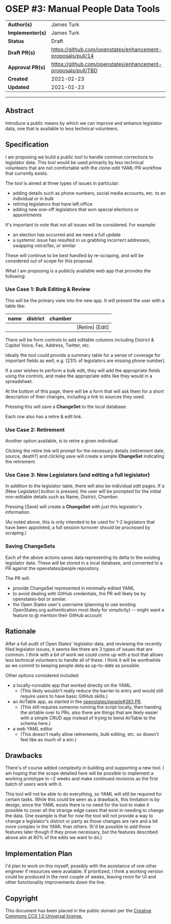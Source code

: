 # OSEP #3: Manual People Data Tools

|                    |            |
|--------------------|------------|
| **Author(s)**      | James Turk |
| **Implementer(s)** | James Turk |
| **Status**         |   Draft    |
| **Draft PR(s)**    | https://github.com/openstates/enhancement-proposals/pull/14 |
| **Approval PR(s)** | https://github.com/openstates/enhancement-proposals/pull/TBD |
| **Created**        | 2021-02-23 |
| **Updated**        | 2021-02-23 | 

---

## Abstract

Introduce a public means by which we can improve and enhance legislator data, one that is available to less technical volunteers.

## Specification

I am proposing we build a public tool to handle common corrections to legislator data.  This tool would be used primarily by less technical volunteers that are not comfortable with the clone-edit YAML-PR workflow that currently exists.

The tool is aimed at three types of issues in particular:

- adding details such as phone numbers, social media accounts, etc. to an individual or in bulk
- retiring legislators that have left office
- adding new one-off legislators that won special elections or appointments

It's important to note that not all issues will be considered.  For example:
- an election has occurred and we need a full update
- a systemic issue has resulted in us grabbing incorrect addresses, swapping voice/fax, or similar

These will continue to be best handled by re-scraping, and will be considered out of scope for this proposal.

What I am proposing is a publicly available web app that provides the following:

### Use Case 1: Bulk Editing & Review

This will be the primary view into the new app.  It will present the user with a table like:

| name | district | chamber |                 |
| ---- | -------- | ------- | --------------- |
|      |          |         | [Retire] [Edit] | 

There will be form controls to add editable columns including District & Capitol Voice, Fax, Address, Twitter, etc.

Ideally the tool could provide a summary table for a sense of coverage for important fields as well, e.g. (23% of legislators are missing phone number).

If a user wishes to perform a bulk edit, they will add the appropriate fields using the controls, and make the appropriate edits like they would in a spreadsheet.

At the bottom of this page, there will be a form that will ask them for a short description of their changes, including a link to sources they used.

Pressing this will save a **ChangeSet** to the local database.

Each row also has a retire & edit link.

### Use Case 2: Retirement

Another option available, is to retire a given individual.  

Clicking the retire link will prompt for the necessary details (retirement date, source, death?) and clicking save will create a simple **ChangeSet** indicating the retirement.

### Use Case 3: New Legislators (and editing a full legislator)

In addition to the legislator table, there will also be individual edit pages.  If a [New Legislator] button is pressed, the user will be prompted for the initial non-editable details such as Name, District, Chamber.

Pressing [Save] will create a **ChangeSet** with just this legislator's information.

(As noted above, this is only intended to be used for 1-2 legislators that have been appointed, a full session turnover should be processed by scraping.)

### Saving ChangeSets

Each of the above actions saves data representing its delta to the existing legislator data.  These will be stored in a local database, and converted to a PR against the openstates/people repository.

The PR will:
- provide ChangeSet represented in minimally-edited YAML
- to avoid dealing with GitHub credentials, the PR will likely be by openstates-bot or similar.
- the Open States user's username (planning to use existing OpenStates.org authentication most likely for simplicity) -- might want a feature to @ mention their GitHub account



## Rationale

After a full audit of Open States' legislator data, and reviewing the recently filed legislator issues, it seems like there are 3 types of issues that are common.  I think with a bit of work we could come up with a tool that allows less technical volunteers to handle all of these.  I think it will be worthwhile as we commit to keeping people data as up-to-date as possible.

Other options considered included:
- a locally-runnable app that worked directly on the YAML. 
	- (This likely wouldn't really reduce the barrier to entry and would still require users to have basic GitHub skills.)
- an AirTable app, as started in the [openstates/people#383 PR](https://github.com/openstates/people/pull/383). 
	- (This still requires someone running the script locally, then handing the airtable over to PRs, also there are things that are likely easier with a simple CRUD app instead of trying to bend AirTable to the schema here.)
- a web YAML editor 
	- (This doesn't really allow retirements, bulk editing, etc. so doesn't feel like as much of a win.)

## Drawbacks

There's of course added complexity in building and supporting a new tool.  I am hoping that the scope detailed here will be possible to implement a working prototype in ~2 weeks and make continued revisions as the first batch of users work with it.

This tool will not be able to do everything, so YAML will still be required for certain tasks.  While this could be seen as a drawback, this limitation is by design, since the YAML exists there is no need for the tool to make it possible to cover all the strange edge cases that exist in needing to change the data.  One example is that for now the tool will not provide a way to change a legislator's district or party as those changes are rare and a bit more complex in the YAML than others.  (It'd be possible to add those features later though if they prove necessary, but the features described above aim at 80% of the edits we want to do.)

## Implementation Plan

I'd plan to work on this myself, possibly with the assistance of one other engineer if resources were available.  If prioritized, I think a working version could be produced in the next couple of weeks, leaving room for UI and other functionality improvements down the line.

## Copyright

This document has been placed in the public domain per the [Creative Commons CC0 1.0 Universal license.](https://creativecommons.org/publicdomain/zero/1.0/deed)
